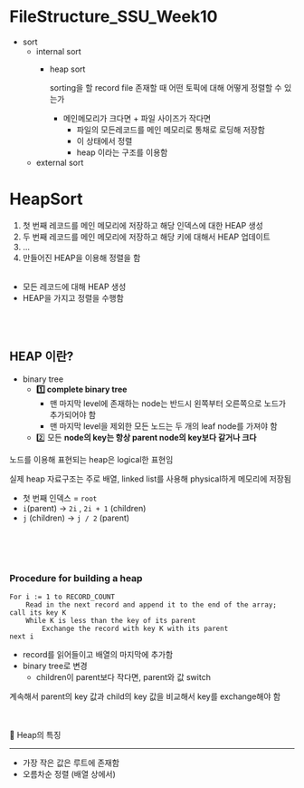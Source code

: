 # FileStructure_SSU_Week10

- sort
    - internal sort
        - heap sort
            
            sorting을 할 record file 존재할 때 어떤 토픽에 대해 어떻게 정렬할 수 있는가
            
            - 메인메모리가 크다면 + 파일 사이즈가 작다면
                - 파일의 모든레코드를 메인 메모리로 통채로 로딩해 저장함
                - 이 상태에서 정렬
                - heap 이라는 구조를 이용함
    - external sort

# HeapSort
1. 첫 번째 레코드를 메인 메모리에 저장하고 해당 인덱스에 대한 HEAP 생성
2. 두 번째 레코드를 메인 메모리에 저장하고 해당 키에 대해서 HEAP 업데이트
3. …
4. 만들어진 HEAP을 이용해 정렬을 함
<br><br>

- 모든 레코드에 대해 HEAP 생성
- HEAP을 가지고 정렬을 수행함

<br><br>

## HEAP 이란?
- binary tree
    - **1️⃣ complete binary tree**
        - 맨 마지막 level에 존재하는 node는 반드시 왼쪽부터 오른쪽으로 노드가 추가되어야 함
        - 맨 마지막 level을 제외한 모든 노드는 두 개의 leaf node를 가져야 함
    - 2️⃣ 모든 **node의 key는 항상 parent node의 key보다 같거나 크다**

노드를 이용해 표현되는 heap은 logical한 표현임

실제 heap 자료구조는 주로 배열, linked list를 사용해 physical하게 메모리에 저장됨


- 첫 번째 인덱스 = `root`
- `i`(parent) → `2i` , `2i + 1` (children)
- `j` (children) → `j / 2` (parent)

<br><br><br>

### Procedure for building a heap

```
For i := 1 to RECORD_COUNT
	Read in the next record and append it to the end of the array; call its key K
	While K is less than the key of its parent
		Exchange the record with key K with its parent
next i
```

- record를 읽어들이고 배열의 마지막에 추가함
- binary tree로 변경
    - children이 parent보다 작다면, parent와 값 switch

계속해서 parent의 key 값과 child의 key 값을 비교해서 key를 exchange해야 함



<br><br>
🔎 Heap의 특징

---

- 가장 작은 값은 루트에 존재함
- 오름차순 정렬 (배열 상에서)



<br><br>

